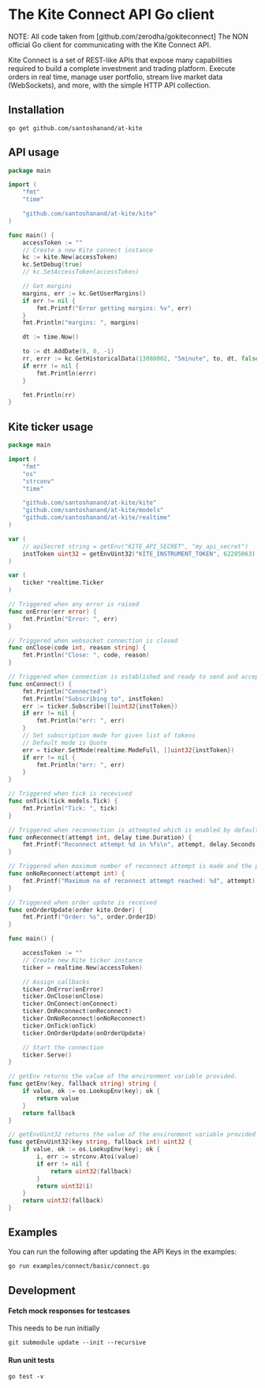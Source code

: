 # The Kite Connect API Go client

NOTE: All code taken from [github.com/zerodha/gokiteconnect]
The NON official Go client for communicating with the Kite Connect API.

Kite Connect is a set of REST-like APIs that expose many capabilities required
to build a complete investment and trading platform. Execute orders in real
time, manage user portfolio, stream live market data (WebSockets), and more,
with the simple HTTP API collection.

## Installation

```
go get github.com/santoshanand/at-kite
```

## API usage

```go
package main

import (
	"fmt"
	"time"

	"github.com/santoshanand/at-kite/kite"
)

func main() {
	accessToken := ""
	// Create a new Kite connect instance
	kc := kite.New(accessToken)
	kc.SetDebug(true)
	// kc.SetAccessToken(accessToken)

	// Get margins
	margins, err := kc.GetUserMargins()
	if err != nil {
		fmt.Printf("Error getting margins: %v", err)
	}
	fmt.Println("margins: ", margins)

	dt := time.Now()

	to := dt.AddDate(0, 0, -1)
	rr, errr := kc.GetHistoricalData(13088002, "5minute", to, dt, false, true)
	if errr != nil {
		fmt.Println(errr)
	}

	fmt.Println(rr)
}

```

## Kite ticker usage

```go
package main

import (
	"fmt"
	"os"
	"strconv"
	"time"

	"github.com/santoshanand/at-kite/kite"
	"github.com/santoshanand/at-kite/models"
	"github.com/santoshanand/at-kite/realtime"
)

var (
	// apiSecret string = getEnv("KITE_API_SECRET", "my_api_secret")
	instToken uint32 = getEnvUint32("KITE_INSTRUMENT_TOKEN", 62285063)
)

var (
	ticker *realtime.Ticker
)

// Triggered when any error is raised
func onError(err error) {
	fmt.Println("Error: ", err)
}

// Triggered when websocket connection is closed
func onClose(code int, reason string) {
	fmt.Println("Close: ", code, reason)
}

// Triggered when connection is established and ready to send and accept data
func onConnect() {
	fmt.Println("Connected")
	fmt.Println("Subscribing to", instToken)
	err := ticker.Subscribe([]uint32{instToken})
	if err != nil {
		fmt.Println("err: ", err)
	}
	// Set subscription mode for given list of tokens
	// Default mode is Quote
	err = ticker.SetMode(realtime.ModeFull, []uint32{instToken})
	if err != nil {
		fmt.Println("err: ", err)
	}
}

// Triggered when tick is recevived
func onTick(tick models.Tick) {
	fmt.Println("Tick: ", tick)
}

// Triggered when reconnection is attempted which is enabled by default
func onReconnect(attempt int, delay time.Duration) {
	fmt.Printf("Reconnect attempt %d in %fs\n", attempt, delay.Seconds())
}

// Triggered when maximum number of reconnect attempt is made and the program is terminated
func onNoReconnect(attempt int) {
	fmt.Printf("Maximum no of reconnect attempt reached: %d", attempt)
}

// Triggered when order update is received
func onOrderUpdate(order kite.Order) {
	fmt.Printf("Order: %s", order.OrderID)
}

func main() {

	accessToken := ""
	// Create new Kite ticker instance
	ticker = realtime.New(accessToken)

	// Assign callbacks
	ticker.OnError(onError)
	ticker.OnClose(onClose)
	ticker.OnConnect(onConnect)
	ticker.OnReconnect(onReconnect)
	ticker.OnNoReconnect(onNoReconnect)
	ticker.OnTick(onTick)
	ticker.OnOrderUpdate(onOrderUpdate)

	// Start the connection
	ticker.Serve()
}

// getEnv returns the value of the environment variable provided.
func getEnv(key, fallback string) string {
	if value, ok := os.LookupEnv(key); ok {
		return value
	}
	return fallback
}

// getEnvUint32 returns the value of the environment variable provided converted as Uint32.
func getEnvUint32(key string, fallback int) uint32 {
	if value, ok := os.LookupEnv(key); ok {
		i, err := strconv.Atoi(value)
		if err != nil {
			return uint32(fallback)
		}
		return uint32(i)
	}
	return uint32(fallback)
}

```

## Examples

You can run the following after updating the API Keys in the examples:

```bash
go run examples/connect/basic/connect.go
```

## Development

#### Fetch mock responses for testcases

This needs to be run initially

```
git submodule update --init --recursive
```

#### Run unit tests

```
go test -v
```
